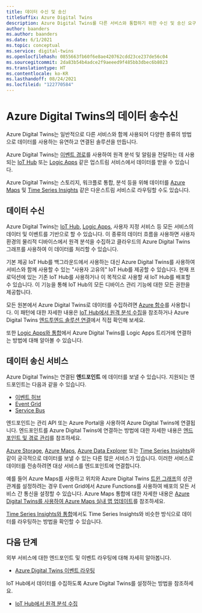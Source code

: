 ```yaml
---
title: 데이터 수신 및 송신
titleSuffix: Azure Digital Twins
description: Azure Digital Twins를 다른 서비스와 통합하기 위한 수신 및 송신 요구 사항을 이해합니다.
author: baanders
ms.author: baanders
ms.date: 6/1/2021
ms.topic: conceptual
ms.service: digital-twins
ms.openlocfilehash: 0855663fb60f6e8ae420762cdd23ce237de56c04
ms.sourcegitcommit: 2da83b54b4adce2f9aeeed9f485bb3dbec6b8023
ms.translationtype: HT
ms.contentlocale: ko-KR
ms.lasthandoff: 08/24/2021
ms.locfileid: "122770584"
---
```

# <a name="data-ingress-and-egress-for-azure-digital-twins"></a>Azure Digital Twins의 데이터 송수신

Azure Digital Twins는 일반적으로 다른 서비스와 함께 사용되어 다양한 종류의 방법으로 데이터를 사용하는 유연하고 연결된 솔루션을 만듭니다.

Azure Digital Twins는 [이벤트 경로](concepts-route-events.md)를 사용하여 원격 분석 및 알림을 전달하는 데 사용되는 [IoT Hub](../iot-hub/about-iot-hub.md) 또는 [Logic Apps](../logic-apps/logic-apps-overview.md) 같은 업스트림 서비스에서 데이터를 받을 수 있습니다. 

Azure Digital Twins는 스토리지, 워크플로 통합, 분석 등을 위해 데이터를 [Azure Maps](../azure-maps/about-azure-maps.md) 및 [Time Series Insights](../time-series-insights/overview-what-is-tsi.md) 같은 다운스트림 서비스로 라우팅할 수도 있습니다. 

## <a name="data-ingress"></a>데이터 수신

Azure Digital Twins는 [IoT Hub](../iot-hub/about-iot-hub.md), [Logic Apps](../logic-apps/logic-apps-overview.md), 사용자 지정 서비스 등 모든 서비스의 데이터 및 이벤트를 기반으로 할 수 있습니다. 이 종류의 데이터 흐름을 사용하면 사용자 환경의 물리적 디바이스에서 원격 분석을 수집하고 클라우드의 Azure Digital Twins 그래프를 사용하여 이 데이터를 처리할 수 있습니다.

기본 제공 IoT Hub를 백그라운드에서 사용하는 대신 Azure Digital Twins를 사용하여 서비스와 함께 사용할 수 있는 "사용자 고유의" IoT Hub를 제공할 수 있습니다. 현재 프로덕션에 있는 기존 IoT Hub를 사용하거나 이 목적으로 사용할 새 IoT Hub를 배포할 수 있습니다. 이 기능을 통해 IoT Hub의 모든 디바이스 관리 기능에 대한 모든 권한을 제공합니다.

모든 원본에서 Azure Digital Twins로 데이터를 수집하려면 [Azure 함수](../azure-functions/functions-overview.md)를 사용합니다. 이 패턴에 대한 자세한 내용은 [IoT Hub에서 원격 분석 수집](how-to-ingest-iot-hub-data.md)을 참조하거나 Azure Digital Twins [엔드투엔드 솔루션 연결](tutorial-end-to-end.md)에서 직접 확인해 보세요. 

또한 [Logic Apps와 통합](how-to-integrate-logic-apps.md)에서 Azure Digital Twins를 Logic Apps 트리거에 연결하는 방법에 대해 알아볼 수 있습니다.

## <a name="data-egress-services"></a>데이터 송신 서비스

Azure Digital Twins는 연결된 **엔드포인트** 에 데이터를 보낼 수 있습니다. 지원되는 엔드포인트는 다음과 같을 수 있습니다.
* [이벤트 허브](../event-hubs/event-hubs-about.md)
* [Event Grid](../event-grid/overview.md)
* [Service Bus](../service-bus-messaging/service-bus-messaging-overview.md)

엔드포인트는 관리 API 또는 Azure Portal을 사용하여 Azure Digital Twins에 연결됩니다. 엔드포인트를 Azure Digital Twins에 연결하는 방법에 대한 자세한 내용은 [엔드포인트 및 경로 관리](how-to-manage-routes.md)를 참조하세요.

[Azure Storage](../storage/common/storage-introduction.md), [Azure Maps](../azure-maps/about-azure-maps.md), [Azure Data Explorer](/azure/data-explorer/data-explorer-overview) 또는 [Time Series Insights](../time-series-insights/overview-what-is-tsi.md)와 같이 궁극적으로 데이터를 보낼 수 있는 다른 많은 서비스가 있습니다. 이러한 서비스로 데이터를 전송하려면 대상 서비스를 엔드포인트에 연결합니다.

예를 들어 Azure Maps를 사용하고 위치와 Azure Digital Twins [트윈 그래프](concepts-twins-graph.md)의 상관 관계를 설정하려는 경우 Event Grid에서 Azure Functions를 사용하여 배포의 모든 서비스 간 통신을 설정할 수 있습니다. Azure Maps 통합에 대한 자세한 내용은 [Azure Digital Twins를 사용하여 Azure Maps 실내 맵 업데이트](how-to-integrate-maps.md)를 참조하세요.

[Time Series Insights와 통합](how-to-integrate-time-series-insights.md)에서도 Time Series Insights와 비슷한 방식으로 데이터를 라우팅하는 방법을 확인할 수 있습니다.

## <a name="next-steps"></a>다음 단계

외부 서비스에 대한 엔드포인트 및 이벤트 라우팅에 대해 자세히 알아봅니다.
* [Azure Digital Twins 이벤트 라우팅](concepts-route-events.md)

IoT Hub에서 데이터를 수집하도록 Azure Digital Twins를 설정하는 방법을 참조하세요.
* [IoT Hub에서 원격 분석 수집](how-to-ingest-iot-hub-data.md)